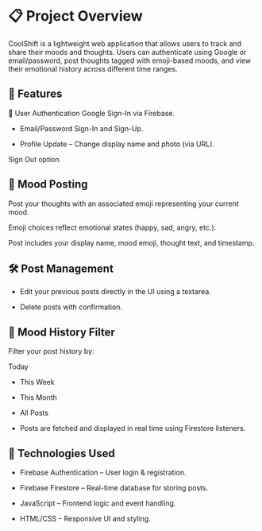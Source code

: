# 📋 Project Overview
CoolShift is a lightweight web application that allows users to track and share their moods and thoughts. Users can authenticate using Google or email/password, post thoughts tagged with emoji-based moods, and view their emotional history across different time ranges.

## 🔑 Features
🔐 User Authentication
Google Sign-In via Firebase.

- Email/Password Sign-In and Sign-Up.

- Profile Update – Change display name and photo (via URL).

Sign Out option.

## 📝 Mood Posting
Post your thoughts with an associated emoji representing your current mood.

Emoji choices reflect emotional states (happy, sad, angry, etc.).

Post includes your display name, mood emoji, thought text, and timestamp.

## 🛠️ Post Management
- Edit your previous posts directly in the UI using a textarea.

- Delete posts with confirmation.

## 📅 Mood History Filter
Filter your post history by:

Today

- This Week

- This Month

- All Posts

- Posts are fetched and displayed in real time using Firestore listeners.

## 💾 Technologies Used
- Firebase Authentication – User login & registration.

- Firebase Firestore – Real-time database for storing posts.

- JavaScript – Frontend logic and event handling.

- HTML/CSS – Responsive UI and styling.

